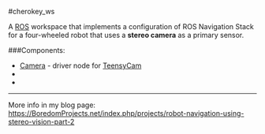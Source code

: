 #cherokey_ws

A [ROS](http://www.ros.org) workspace that implements a configuration of ROS Navigation Stack for a four-wheeled robot that uses a **stereo camera** as a primary sensor.

###Components:

* [Camera](https://github.com/icboredman/cherokey_ws/tree/master/src/camera) - driver node for [TeensyCam](https://github.com/icboredman/TeensyCam-HW)
* 
*


---
More info in my blog page: https://BoredomProjects.net/index.php/projects/robot-navigation-using-stereo-vision-part-2
